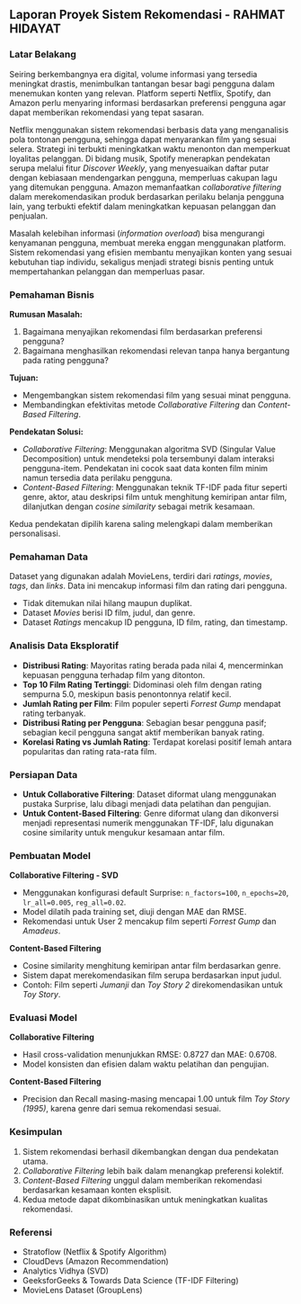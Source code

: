 ## Laporan Proyek Sistem Rekomendasi - RAHMAT HIDAYAT

### Latar Belakang

Seiring berkembangnya era digital, volume informasi yang tersedia meningkat drastis, menimbulkan tantangan besar bagi pengguna dalam menemukan konten yang relevan. Platform seperti Netflix, Spotify, dan Amazon perlu menyaring informasi berdasarkan preferensi pengguna agar dapat memberikan rekomendasi yang tepat sasaran.

Netflix menggunakan sistem rekomendasi berbasis data yang menganalisis pola tontonan pengguna, sehingga dapat menyarankan film yang sesuai selera. Strategi ini terbukti meningkatkan waktu menonton dan memperkuat loyalitas pelanggan. Di bidang musik, Spotify menerapkan pendekatan serupa melalui fitur *Discover Weekly*, yang menyesuaikan daftar putar dengan kebiasaan mendengarkan pengguna, memperluas cakupan lagu yang ditemukan pengguna. Amazon memanfaatkan *collaborative filtering* dalam merekomendasikan produk berdasarkan perilaku belanja pengguna lain, yang terbukti efektif dalam meningkatkan kepuasan pelanggan dan penjualan.

Masalah kelebihan informasi (*information overload*) bisa mengurangi kenyamanan pengguna, membuat mereka enggan menggunakan platform. Sistem rekomendasi yang efisien membantu menyajikan konten yang sesuai kebutuhan tiap individu, sekaligus menjadi strategi bisnis penting untuk mempertahankan pelanggan dan memperluas pasar.

### Pemahaman Bisnis

**Rumusan Masalah:**
1. Bagaimana menyajikan rekomendasi film berdasarkan preferensi pengguna?
2. Bagaimana menghasilkan rekomendasi relevan tanpa hanya bergantung pada rating pengguna?

**Tujuan:**
- Mengembangkan sistem rekomendasi film yang sesuai minat pengguna.
- Membandingkan efektivitas metode *Collaborative Filtering* dan *Content-Based Filtering*.

**Pendekatan Solusi:**

- *Collaborative Filtering*: Menggunakan algoritma SVD (Singular Value Decomposition) untuk mendeteksi pola tersembunyi dalam interaksi pengguna-item. Pendekatan ini cocok saat data konten film minim namun tersedia data perilaku pengguna.
- *Content-Based Filtering*: Menggunakan teknik TF-IDF pada fitur seperti genre, aktor, atau deskripsi film untuk menghitung kemiripan antar film, dilanjutkan dengan *cosine similarity* sebagai metrik kesamaan.

Kedua pendekatan dipilih karena saling melengkapi dalam memberikan personalisasi.

### Pemahaman Data

Dataset yang digunakan adalah MovieLens, terdiri dari *ratings*, *movies*, *tags*, dan *links*. Data ini mencakup informasi film dan rating dari pengguna.

- Tidak ditemukan nilai hilang maupun duplikat.
- Dataset *Movies* berisi ID film, judul, dan genre.
- Dataset *Ratings* mencakup ID pengguna, ID film, rating, dan timestamp.

### Analisis Data Eksploratif

- **Distribusi Rating**: Mayoritas rating berada pada nilai 4, mencerminkan kepuasan pengguna terhadap film yang ditonton.
- **Top 10 Film Rating Tertinggi**: Didominasi oleh film dengan rating sempurna 5.0, meskipun basis penontonnya relatif kecil.
- **Jumlah Rating per Film**: Film populer seperti *Forrest Gump* mendapat rating terbanyak.
- **Distribusi Rating per Pengguna**: Sebagian besar pengguna pasif; sebagian kecil pengguna sangat aktif memberikan banyak rating.
- **Korelasi Rating vs Jumlah Rating**: Terdapat korelasi positif lemah antara popularitas dan rating rata-rata film.

### Persiapan Data

- **Untuk Collaborative Filtering**: Dataset diformat ulang menggunakan pustaka Surprise, lalu dibagi menjadi data pelatihan dan pengujian.
- **Untuk Content-Based Filtering**: Genre diformat ulang dan dikonversi menjadi representasi numerik menggunakan TF-IDF, lalu digunakan cosine similarity untuk mengukur kesamaan antar film.

### Pembuatan Model

**Collaborative Filtering - SVD**
- Menggunakan konfigurasi default Surprise: `n_factors=100`, `n_epochs=20`, `lr_all=0.005`, `reg_all=0.02`.
- Model dilatih pada training set, diuji dengan MAE dan RMSE.
- Rekomendasi untuk User 2 mencakup film seperti *Forrest Gump* dan *Amadeus*.

**Content-Based Filtering**
- Cosine similarity menghitung kemiripan antar film berdasarkan genre.
- Sistem dapat merekomendasikan film serupa berdasarkan input judul.
- Contoh: Film seperti *Jumanji* dan *Toy Story 2* direkomendasikan untuk *Toy Story*.

### Evaluasi Model

**Collaborative Filtering**
- Hasil cross-validation menunjukkan RMSE: 0.8727 dan MAE: 0.6708.
- Model konsisten dan efisien dalam waktu pelatihan dan pengujian.

**Content-Based Filtering**
- Precision dan Recall masing-masing mencapai 1.00 untuk film *Toy Story (1995)*, karena genre dari semua rekomendasi sesuai.

### Kesimpulan

1. Sistem rekomendasi berhasil dikembangkan dengan dua pendekatan utama.
2. *Collaborative Filtering* lebih baik dalam menangkap preferensi kolektif.
3. *Content-Based Filtering* unggul dalam memberikan rekomendasi berdasarkan kesamaan konten eksplisit.
4. Kedua metode dapat dikombinasikan untuk meningkatkan kualitas rekomendasi.

### Referensi
- Stratoflow (Netflix & Spotify Algorithm)
- CloudDevs (Amazon Recommendation)
- Analytics Vidhya (SVD)
- GeeksforGeeks & Towards Data Science (TF-IDF Filtering)
- MovieLens Dataset (GroupLens)

